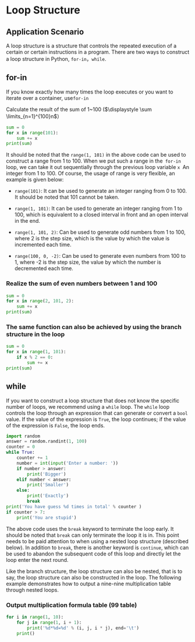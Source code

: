 # Loop Structure

## Application Scenario

A loop structure is a structure that controls the repeated execution of a certain or certain instructions in a program. There are two ways to construct a loop structure in Python, `for-in`，`while`.

## for-in

If you know exactly how many times the loop executes or you want to iterate over a container, use`for-in`

Calculate the result of the sum of 1~100 ($\displaystyle \sum \limits_{n=1}^{100}n$）

```python
sum = 0
for x in range(101):
    sum += x
print(sum)
```

It should be noted that the `range(1, 101)` in the above code can be used to construct a range from 1 to 100. When we put such a range in the` for-in` loop, we can take it out sequentially through the previous loop variable `x `An integer from 1 to 100. Of course, the usage of range is very flexible, an example is given below:

- `range(101)`: It can be used to generate an integer ranging from 0 to 100. It should be noted that 101 cannot be taken.

- `range(1, 101)`: It can be used to generate an integer ranging from 1 to 100, which is equivalent to a closed interval in front and an open interval in the end.
- `range(1, 101, 2)`: Can be used to generate odd numbers from 1 to 100, where 2 is the step size, which is the value by which the value is incremented each time.
- `range(100, 0, -2)`: Can be used to generate even numbers from 100 to 1, where -2 is the step size, the value by which the number is decremented each time.

### Realize the sum of even numbers between 1 and 100

```PYTHON
sum = 0
for x in range(2, 101, 2):
    sum += x
print(sum)
```

### The same function can also be achieved by using the branch structure in the loop

```PYTHON
sum = 0
for x in range(1, 101):
    if x % 2 == 0:
        sum += x
print(sum)
```

## while

If you want to construct a loop structure that does not know the specific number of loops, we recommend using a `while` loop. The `while` loop controls the loop through an expression that can generate or convert a `bool `value. If the value of the expression is `True`, the loop continues; if the value of the expression is `False`, the loop ends.

```python
import random
answer = random.randint(1, 100)
counter = 0
while True:
    counter += 1
    number = int(input('Enter a number: '))
    if number > answer:
        print('Bigger')
    elif number < answer:
        print('Smaller')
    else:
        print('Exactly')
        break
print('You have guess %d times in total' % counter )
if counter > 7:
    print('You are stupid')
```

The above code uses the `break` keyword to terminate the loop early. It should be noted that `break` can only terminate the loop it is in. This point needs to be paid attention to when using a nested loop structure (described below). In addition to `break`, there is another keyword is `continue`, which can be used to abandon the subsequent code of this loop and directly let the loop enter the next round.

Like the branch structure, the loop structure can also be nested, that is to say, the loop structure can also be constructed in the loop. The following example demonstrates how to output a nine-nine multiplication table through nested loops.

### Output multiplication formula table (99 table)

```python
for i in range(1, 10):
    for j in range(1, i + 1):
        print('%d*%d=%d' % (i, j, i * j), end='\t')
    print()
```












